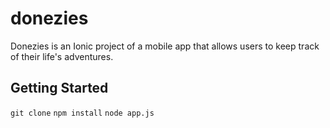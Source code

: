 # donezies
Donezies is an Ionic project of a mobile app that allows users to keep track of their life's adventures.


## Getting Started

```git clone```
```npm install```
```node app.js```

